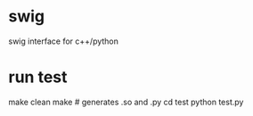 # swig
swig interface for c++/python 

# run test
make clean
make            # generates .so and .py
cd test
python test.py
